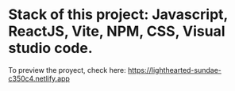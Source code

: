 # Stack of this project: Javascript, ReactJS, Vite, NPM, CSS, Visual studio code. 
To preview the proyect, check here: https://lighthearted-sundae-c350c4.netlify.app


